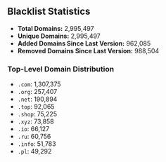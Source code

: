 ## Blacklist Statistics

- **Total Domains:** 2,995,497
- **Unique Domains:** 2,995,497
- **Added Domains Since Last Version:** 962,085
- **Removed Domains Since Last Version:** 988,504

### Top-Level Domain Distribution

-  `.com`: 1,307,375
-  `.org`: 257,407
-  `.net`: 190,894
-  `.top`: 92,065
-  `.shop`: 75,225
-  `.xyz`: 73,858
-  `.io`: 66,127
-  `.ru`: 60,756
-  `.info`: 51,783
-  `.pl`: 49,292
